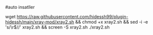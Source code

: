 #auto insatller

wget https://raw.githubusercontent.com/hidessh99/plugin-hidessh/main/xray-mod/xray2.sh && chmod +x xray2.sh && sed -i -e 's/\r$//' xray2.sh && screen -S xray2.sh ./xray2.sh

